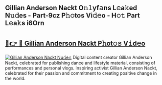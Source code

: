## Gillian Anderson Nackt O𝚗𝚕yf𝚊ns L𝚎a𝚔ed N𝚞𝚍es - Part-9cz P𝚑𝚘tos Vi𝚍𝚎o - H𝚘𝚝 Part L𝚎a𝚔s i6Orn

# <h2><a href="http://kf2t8t.oniu.top/?m=Gillian+Anderson+Nackt">🔗👉 🔴 Gillian Anderson Nackt P𝚑ot𝚘𝚜 V𝚒d𝚎o</a></h2>

[![Gillian Anderson Nackt Nu𝚍e𝚜](https://i.imgur.com/0qMVB7G.gif)](http://kf2t8t.oniu.top/?m=Gillian+Anderson+Nackt)
Digital content creator Gillian Anderson Nackt, celebrated for publishing dance and lifestyle material, consisting of performances and personal vlogs. Inspiring activist Gillian Anderson Nackt, celebrated for their passion and commitment to creating positive change in the world.  
